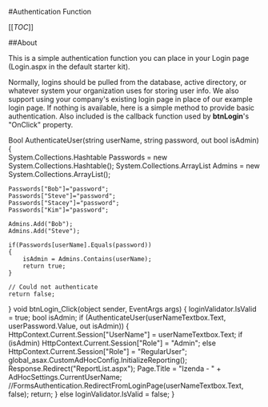 #Authentication Function

[[_TOC_]]

##About

This is a simple authentication function you can place in your Login page (Login.aspx in the default starter kit).

Normally, logins should be pulled from the database, active directory, or whatever system your organization uses for storing user info. We also support using your company's existing login page in place of our example login page. If nothing is available, here is a simple method to provide basic authentication. Also included is the callback function used by **btnLogin**'s "OnClick" property.

Bool AuthenticateUser(string userName, string password, out bool isAdmin)
{            
	System.Collections.Hashtable Passwords = new System.Collections.Hashtable();
	System.Collections.ArrayList Admins = new System.Collections.ArrayList();
			
	Passwords["Bob"]="password";
	Passwords["Steve"]="password";
	Passwords["Stacey"]="password";
	Passwords["Kim"]="password";
			
	Admins.Add("Bob");
	Admins.Add("Steve");
			
	if(Passwords[userName].Equals(password))
	{
		isAdmin = Admins.Contains(userName);
		return true;
	}
	
	// Could not authenticate
	return false;   
}
void btnLogin_Click(object sender, EventArgs args) 
{
        loginValidator.IsValid = true;
        bool isAdmin;
        if (AuthenticateUser(userNameTextbox.Text, userPassword.Value, out isAdmin)) {
            HttpContext.Current.Session["UserName"] = userNameTextbox.Text;
            if (isAdmin)
                HttpContext.Current.Session["Role"] = "Admin";
            else
                HttpContext.Current.Session["Role"] = "RegularUser";
            global_asax.CustomAdHocConfig.InitializeReporting();
            Response.Redirect("ReportList.aspx");
            Page.Title = "Izenda - " + AdHocSettings.CurrentUserName;
            //FormsAuthentication.RedirectFromLoginPage(userNameTextbox.Text, false);
            return;
        }
        else
            loginValidator.IsValid = false; 
}